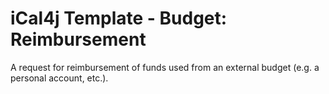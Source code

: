# iCal4j Template - Budget: Reimbursement

A request for reimbursement of funds used from an external budget (e.g. a personal account, etc.).